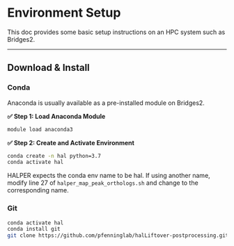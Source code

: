 # Environment Setup
This doc provides some basic setup instructions on an HPC system such as Bridges2.

---

## Download & Install 

### Conda 
Anaconda is usually available as a pre-installed module on Bridges2.   

**✅ Step 1: Load Anaconda Module**  
```bash
module load anaconda3
```

**✅ Step 2: Create and Activate Environment**  
```bash
conda create -n hal python=3.7
conda activate hal
```
HALPER expects the conda env name to be hal. If using another name, modify line 27 of `halper_map_peak_orthologs.sh` and change to the corresponding name. 

### Git
```bash
conda activate hal
conda install git
git clone https://github.com/pfenninglab/halLiftover-postprocessing.git
```

